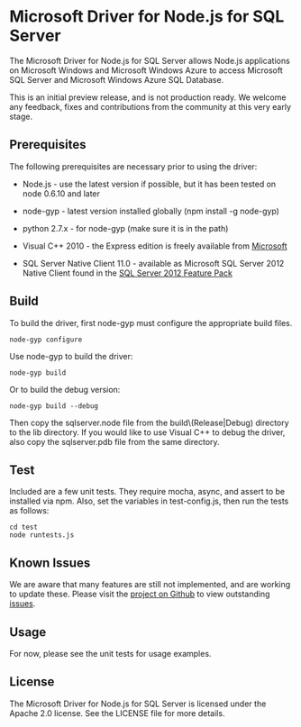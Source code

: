 # Microsoft Driver for Node.js for SQL Server

The Microsoft Driver for Node.js for SQL Server allows Node.js applications on
Microsoft Windows and Microsoft Windows Azure to access Microsoft SQL Server 
and Microsoft Windows Azure SQL Database.

This is an initial preview release, and is not production ready. We welcome any
feedback, fixes and contributions from the community at this very early stage.

## Prerequisites

The following prerequisites are necessary prior to using the driver:

* Node.js - use the latest version if possible, but it has been tested on node
0.6.10 and later

* node-gyp - latest version installed globally (npm install -g node-gyp)

* python 2.7.x - for node-gyp (make sure it is in the path)

* Visual C++ 2010 - the Express edition is freely available from 
[Microsoft][visualstudio]

* SQL Server Native Client 11.0 - available as Microsoft SQL Server 2012 
Native Client found in the [SQL Server 2012 Feature Pack][sqlncli]

## Build

To build the driver, first node-gyp must configure the appropriate build files.

    node-gyp configure

Use node-gyp to build the driver:

    node-gyp build

Or to build the debug version:

    node-gyp build --debug

Then copy the sqlserver.node file from the build\\(Release|Debug) directory to
the lib directory.  If you would like to use Visual C++ to debug the driver,
also copy the sqlserver.pdb file from the same directory.

## Test

Included are a few unit tests.  They require mocha, async, and assert to be 
installed via npm.  Also, set the variables in test-config.js, then run the 
tests as follows:

    cd test
    node runtests.js

## Known Issues

We are aware that many features are still not implemented, and are working to
update these. Please visit the [project on Github][project] to view 
outstanding [issues][issues].

## Usage

For now, please see the unit tests for usage examples.

## License

The Microsoft Driver for Node.js for SQL Server is licensed under the Apache
2.0 license.  See the LICENSE file for more details.

[visualstudio]: http://www.microsoft.com/visualstudio/

[sqlncli]: http://www.microsoft.com/en-us/download/details.aspx?id=29065

[project]: https://github.com/windowsazure/node-sqlserver

[issues]: https://github.com/windowsazure/node-sqlserver/issues



